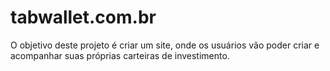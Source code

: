# tabwallet.com.br

O objetivo deste projeto é criar um site, onde os usuários vão poder criar e acompanhar suas próprias carteiras de investimento.
